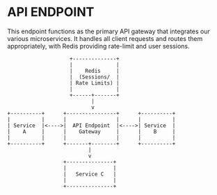 # API ENDPOINT

This endpoint functions as the primary API gateway that integrates our various microservices. It handles all client requests and routes them appropriately, with Redis providing rate-limit and user sessions.

```
                    +--------------+
                    |              |
                    |    Redis     |
                    |  (Sessions/  |
                    | Rate Limits) |
                    |              |
                    +------+-------+
                           |
                           v
+----------+      +----------------+      +----------+
|          |      |                |      |          |
| Service  |<---->|  API Endpoint  |<---->| Service  |
|    A     |      |    Gateway     |      |    B     |
|          |      |                |      |          |
+----------+      +-------+--------+      +----------+
                          |
                          v
                  +---------------+
                  |               |
                  |   Service C   |
                  |               |
                  +---------------+
```